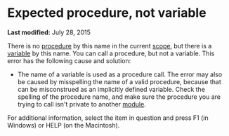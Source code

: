 
# Expected procedure, not variable

 **Last modified:** July 28, 2015

There is no  [procedure](b8bdf64f-5920-1ae9-16d0-b26d09524a30.md) by this name in the current [scope](b8bdf64f-5920-1ae9-16d0-b26d09524a30.md), but there is a  [variable](b8bdf64f-5920-1ae9-16d0-b26d09524a30.md) by this name. You can call a procedure, but not a variable. This error has the following cause and solution:




- The name of a variable is used as a procedure call. The error may also be caused by misspelling the name of a valid procedure, because that can be misconstrued as an implicitly defined variable. Check the spelling of the procedure name, and make sure the procedure you are trying to call isn't private to another  [module](b8bdf64f-5920-1ae9-16d0-b26d09524a30.md).
    

For additional information, select the item in question and press F1 (in Windows) or HELP (on the Macintosh).
